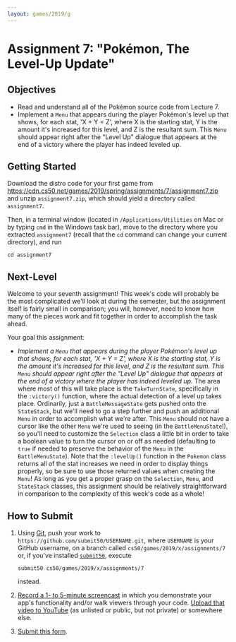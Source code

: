```yaml
---
layout: games/2019/g
---
```


# Assignment 7: "Pokémon, The Level-Up Update"

## Objectives

* Read and understand all of the Pokémon source code from Lecture 7.
* Implement a `Menu` that appears during the player Pokémon's level up that shows, for each stat, 'X + Y = Z', where X is the starting stat, Y is the amount it's increased for this level, and Z is the resultant sum. This `Menu` should appear right after the "Level Up" dialogue that appears at the end of a victory where the player has indeed leveled up.

## Getting Started

Download the distro code for your first game from <https://cdn.cs50.net/games/2019/spring/assignments/7/assignment7.zip> and unzip `assignment7.zip`, which should yield a directory called `assignment7`.

Then, in a terminal window (located in `/Applications/Utilities` on Mac or by typing
`cmd` in the Windows task bar), move to the directory where you extracted `assignment7`
(recall that the `cd` command can change your current directory), and run

```
cd assignment7
```

## Next-Level

Welcome to your seventh assignment! This week's code will probably be the most complicated we'll look at during the semester, but the assignment itself is fairly small in comparison; you will, however, need to know how many of the pieces work and fit together in order to accomplish the task ahead.

Your goal this assignment:

* *Implement a `Menu` that appears during the player Pokémon's level up that shows, for each stat, 'X + Y = Z', where X is the starting stat, Y is the amount it's increased for this level, and Z is the resultant sum. This `Menu` should appear right after the "Level Up" dialogue that appears at the end of a victory where the player has indeed leveled up.* The area where most of this will take place is the `TakeTurnState`, specifically in the `:victory()` function, where the actual detection of a level up takes place. Ordinarily, just a `BattleMessageState` gets pushed onto the `StateStack`, but we'll need to go a step further and push an additional `Menu` in order to accomplish what we're after. This `Menu` should not have a cursor like the other `Menu` we're used to seeing (in the `BattleMenuState`!), so you'll need to customize the `Selection` class a little bit in order to take a boolean value to turn the cursor on or off as needed (defaulting to `true` if needed to preserve the behavior of the `Menu` in the `BattleMenuState`). Note that the `:levelUp()` function in the `Pokemon` class returns all of the stat increases we need in order to display things properly, so be sure to use those returned values when creating the `Menu`! As long as you get a proper grasp on the `Selection`, `Menu`, and `StateStack` classes, this assignment should be relatively straightforward in comparison to the complexity of this week's code as a whole!

## How to Submit

1. Using [Git](https://git-scm.com/downloads), push your work to `https://github.com/submit50/USERNAME.git`, where `USERNAME` is your GitHub username, on a branch called `cs50/games/2019/x/assignments/7` or, if you've installed [`submit50`](https://cs50.readthedocs.io/submit50/), execute

   ```
   submit50 cs50/games/2019/x/assignments/7
   ```

   instead.
1. [Record a 1- to 5-minute screencast](https://www.howtogeek.com/205742/how-to-record-your-windows-mac-linux-android-or-ios-screen/) in which you demonstrate your app's functionality and/or walk viewers through your code. [Upload that video to YouTube](https://www.youtube.com/upload) (as unlisted or public, but not private) or somewhere else.
1. [Submit this form](https://forms.cs50.io/3f2958dd-e506-4232-970c-c51c62b94ae1).
